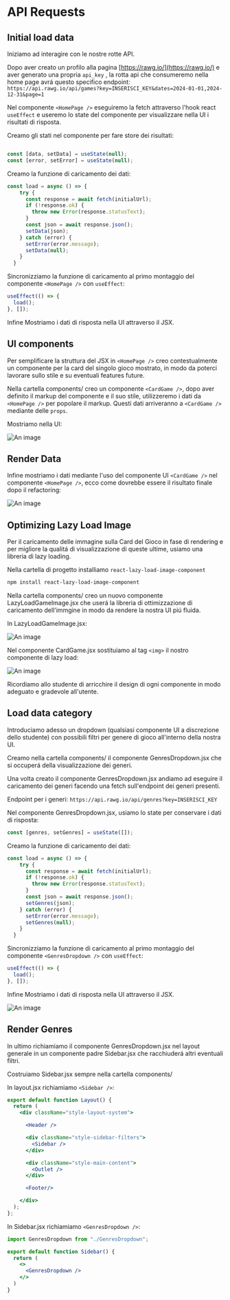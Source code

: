 # API Requests

## Initial load data

Iniziamo ad interagire con le nostre rotte API.

Dopo aver creato un profilo alla pagina [https://rawg.io/](https://rawg.io/) e aver generato una propria ```api_key``` , la rotta api che consumeremo nella home page avrá questo specifico endpoint:
```https://api.rawg.io/api/games?key=INSERISCI_KEY&dates=2024-01-01,2024-12-31&page=1```

Nel componente ```<HomePage />``` eseguiremo la fetch attraverso l'hook react ```useEffect``` e useremo lo state del componente per visualizzare nella UI i risultati di risposta.

Creamo gli stati nel componente per fare store dei risultati:

```jsx

const [data, setData] = useState(null);
const [error, setError] = useState(null);

```

Creamo la funzione di caricamento dei dati:

```jsx
const load = async () => {
    try {
      const response = await fetch(initialUrl);
      if (!response.ok) {
        throw new Error(response.statusText);
      }
      const json = await response.json();
      setData(json);
    } catch (error) {
      setError(error.message);
      setData(null);
    }
  }
```

Sincronizziamo la funzione di caricamento al primo montaggio del componente ```<HomePage />``` con ```useEffect```:

```jsx
useEffect(() => {
  load();
}, []);
```

Infine Mostriamo i dati di risposta nella UI attraverso il JSX.

## UI components

Per semplificare la struttura del JSX in ```<HomePage />``` creo contestualmente un componente per la card del singolo gioco mostrato, in modo da poterci lavorare sullo stile e su eventuali features future.

Nella cartella components/ creo un componente ```<CardGame />```, dopo aver definito il markup del componente e il suo stile, utilizzeremo i dati da ```<HomePage />``` per popolare il markup. Questi dati arriveranno a ```<CardGame />``` mediante delle ```props```.

Mostriamo nella UI:

![An image](../../assets/code-cardgame.png)

## Render Data

Infine mostriamo i dati mediante l'uso del componente UI ```<CardGame />``` nel componente ```<HomePage />```, ecco come dovrebbe essere il risultato finale dopo il refactoring:

![An image](../../assets/code-homegamesrender.png)

## Optimizing Lazy Load Image

Per il caricamento delle immagine sulla Card del Gioco in fase di rendering e per migliore la qualitá di visualizzazione di queste ultime, usiamo una libreria di lazy loading. 

Nella cartella di progetto installiamo ```react-lazy-load-image-component```

```sh
npm install react-lazy-load-image-component
```

Nella cartella components/ creo un nuovo componente LazyLoadGameImage.jsx che userá la libreria di ottimizzazione di caricamento dell'immgine in modo da rendere la nostra UI piú fluida.

In LazyLoadGameImage.jsx:

![An image](../../assets/code-lazyloadimage.png)

Nel componente CardGame.jsx sostituiamo al tag ```<img>``` il nostro componente di lazy load:

![An image](../../assets/code-cardgamelazyload.png)

Ricordiamo allo studente di arricchire il design di ogni componente in modo adeguato e gradevole all'utente.

## Load data category

Introduciamo adesso un dropdown (qualsiasi componente UI a discrezione dello studente) con possibili filtri per genere di gioco all'interno della nostra UI.

Creamo nella cartella components/ il componente GenresDropdown.jsx che si occuperá della visualizzazione dei generi.

Una volta creato il componente GenresDropdown.jsx andiamo ad eseguire il caricamento dei generi facendo una fetch sull'endpoint dei generi presenti.

Endpoint per i generi: ```https://api.rawg.io/api/genres?key=INSERISCI_KEY```

Nel componente GenresDropdown.jsx, usiamo lo state per conservare i dati di risposta:

```jsx
const [genres, setGenres] = useState([]);
```

Creamo la funzione di caricamento dei dati:

```jsx
const load = async () => {
    try {
      const response = await fetch(initialUrl);
      if (!response.ok) {
        throw new Error(response.statusText);
      }
      const json = await response.json();
      setGenres(json);
    } catch (error) {
      setError(error.message);
      setGenres(null);
    }
  }
```

Sincronizziamo la funzione di caricamento al primo montaggio del componente ```<GenresDropdown />``` con ```useEffect```:

```jsx
useEffect(() => {
  load();
}, []);
```

Infine Mostriamo i dati di risposta nella UI attraverso il JSX.

![An image](../../assets/code-genresdropdown.png)

## Render Genres

In ultimo richiamiamo il componente GenresDropdown.jsx nel layout generale in un componente padre Sidebar.jsx che racchiuderá altri eventuali filtri.

Costruiamo Sidebar.jsx sempre nella cartella components/

In layout.jsx richiamiamo ```<Sidebar />```:

```jsx
export default function Layout() {
  return (
    <div className="style-layout-system">

      <Header />

      <div className="style-sidebar-filters">
        <Sidebar />
      </div>

      <div className="style-main-content">
        <Outlet />
      </div>

      <Footer/>

    </div>
  );
};
```

In Sidebar.jsx richiamiamo ```<GenresDropdown />```:

```jsx
import GenresDropdown from "./GenresDropdown";

export default function Sidebar() {
  return (
    <>
      <GenresDropdown />
    </>
  )
}
```
